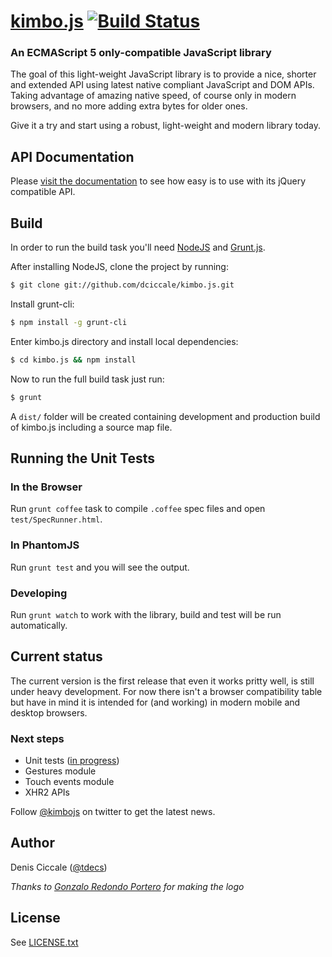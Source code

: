 # [kimbo.js](http://kimbojs.com) [![Build Status](https://travis-ci.org/dciccale/kimbo.js.png?branch=master)](https://travis-ci.org/dciccale/kimbo.js)

### An ECMAScript 5 only-compatible JavaScript library

The goal of this light-weight JavaScript library is to provide a nice, shorter and extended API using latest native compliant JavaScript and DOM APIs.
Taking advantage of amazing native speed, of course only in modern browsers, and no more adding extra bytes for older ones.

Give it a try and start using a robust, light-weight and modern library today.

## API Documentation
Please [visit the documentation](http://api.kimbojs.com) to see how easy is to use with its jQuery compatible API.

## Build
In order to run the build task you'll need [NodeJS](http://nodejs.org/) and [Grunt.js](http://gruntjs.com/).

After installing NodeJS, clone the project by running:
```bash
$ git clone git://github.com/dciccale/kimbo.js.git
```

Install grunt-cli:

```bash
$ npm install -g grunt-cli
```

Enter kimbo.js directory and install local dependencies:

```bash
$ cd kimbo.js && npm install
```

Now to run the full build task just run:

```bash
$ grunt
```

A `dist/` folder will be created containing development and production build of kimbo.js including a source map file.

## Running the Unit Tests

### In the Browser

Run `grunt coffee` task to compile `.coffee` spec files and open `test/SpecRunner.html`.

### In PhantomJS

Run `grunt test` and you will see the output.

### Developing

Run `grunt watch` to work with the library, build and test will be run automatically.

## Current status
The current version is the first release that even it works pritty well, is still under heavy development.
For now there isn't a browser compatibility table but have in mind it is intended for (and working) in modern mobile and desktop browsers.


### Next steps
- Unit tests ([in progress](https://github.com/dciccale/kimbo.js/tree/master/test))
- Gestures module
- Touch events module
- XHR2 APIs

Follow [@kimbojs](http://twitter.com/kimbojs) on twitter to get the latest news.

## Author
Denis Ciccale ([@tdecs](http://twitter.com/tdecs))

*Thanks to [Gonzalo Redondo Portero](http://www.behance.net/?search=gonzalo+redondo) for making the logo*

## License
See [LICENSE.txt](https://raw.github.com/dciccale/kimbo.js/master/LICENSE.txt)
